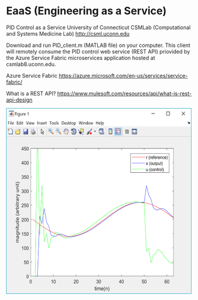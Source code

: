 # EaaS (Engineering as a Service)

PID Control as a Service
University of Connecticut CSMLab (Computational and Systems Medicine Lab) http://csml.uconn.edu

Download and run PID_client.m (MATLAB file) on your computer. This client will remotely consume the PID control web service (REST API) priovided by the Azure Service Fabric microservices application hosted at csmlab8.uconn.edu.

Azure Service Fabric https://azure.microsoft.com/en-us/services/service-fabric/

What is a REST API? https://www.mulesoft.com/resources/api/what-is-rest-api-design



<img align="left" width="500" height="500" src="screenshots/pid_client.png">

